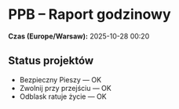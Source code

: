 # PPB – Raport godzinowy
**Czas (Europe/Warsaw):** 2025-10-28 00:20

## Status projektów
- Bezpieczny Pieszy — OK
- Zwolnij przy przejściu — OK
- Odblask ratuje życie — OK

